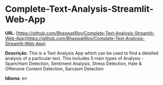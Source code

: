 # Complete-Text-Analysis-Streamlit-Web-App
**URL**: [https://github.com/BhaswatiRoy/Complete-Text-Analysis-Streamlit-Web-App](https://github.com/BhaswatiRoy/Complete-Text-Analysis-Streamlit-Web-App)

**Descrição**: This is a Text Analysis App which can be used to find a detailed analysis of a particular text. This includes 5 main types of Analysis - Spam/Ham Detection, Sentiment Analysis, Stress Detection, Hate & Offensive Content Detection, Sarcasm Detection

**Idioma**: en

